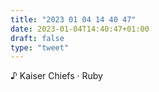 ```yaml
---
title: "2023 01 04 14 40 47"
date: 2023-01-04T14:40:47+01:00
draft: false
type: "tweet"
---
```


♪ Kaiser Chiefs · Ruby
